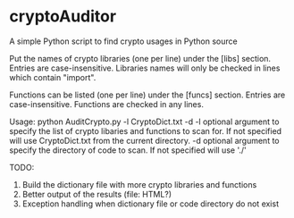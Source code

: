 cryptoAuditor
=============

A simple Python script to find crypto usages in Python source


Put the names of crypto libraries (one per line) under the [libs] section.  Entries are case-insensitive.
Libraries names will only be checked in lines which contain "import".   

Functions can be listed (one per line) under the [funcs] section.  Entries are case-insensitive.  Functions are checked in any lines.


Usage:
python AuditCrypto.py -l CryptoDict.txt -d <codePath>
   -l optional argument to specify the list of crypto libaries and functions to scan for.  If not specified will
          use CryptoDict.txt from the current directory.
   -d optional argument to specify the directory of code to scan.  If not specified will use './'


TODO:
  1) Build the dictionary file with more crypto libraries and functions
  2) Better output of the results (file: HTML?)
  3) Exception handling when dictionary file or code directory do not exist




